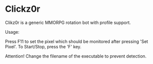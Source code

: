 # Clickz0r
Clikz0r is a generic MMORPG rotation bot with profile support.

Usage:

Press F11 to set the pixel which should be monitored after pressing 'Set Pixel'.
To Start/Stop, press the 'F' key.

Attention! Change the filename of the executable to prevent detection.
